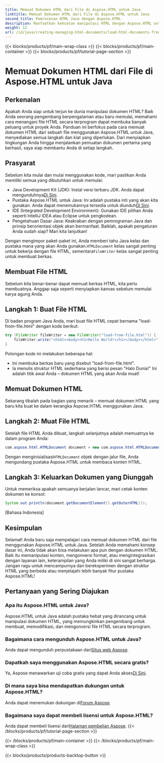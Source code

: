 ```yaml
---
title: Memuat Dokumen HTML dari File di Aspose.HTML untuk Java
linktitle: Memuat Dokumen HTML dari File di Aspose.HTML untuk Java
second_title: Pemrosesan HTML Java dengan Aspose.HTML
description: Manfaatkan kekuatan manipulasi HTML dengan Aspose.HTML untuk Java. Pelajari cara memuat dokumen HTML dari file dengan tutorial langkah demi langkah.
weight: 12
url: /id/java/creating-managing-html-documents/load-html-documents-from-file/
---
```


{{< blocks/products/pf/main-wrap-class >}}
{{< blocks/products/pf/main-container >}}
{{< blocks/products/pf/tutorial-page-section >}}

# Memuat Dokumen HTML dari File di Aspose.HTML untuk Java

## Perkenalan
Apakah Anda siap untuk terjun ke dunia manipulasi dokumen HTML? Baik Anda seorang pengembang berpengalaman atau baru memulai, memahami cara menangani file HTML secara terprogram dapat membuka banyak peluang untuk proyek Anda. Panduan ini berfokus pada cara memuat dokumen HTML dari sebuah file menggunakan Aspose.HTML untuk Java, menyediakan semua langkah dan kiat yang diperlukan. Dari menyiapkan lingkungan Anda hingga menjalankan pemuatan dokumen pertama yang berhasil, saya siap membantu Anda di setiap langkah.
## Prasyarat
Sebelum kita mulai dan mulai menggunakan kode, mari pastikan Anda memiliki semua yang dibutuhkan untuk memulai:
-  Java Development Kit (JDK): Instal versi terbaru JDK. Anda dapat mengunduhnya[Di Sini](https://www.oracle.com/java/technologies/javase-jdk11-downloads.html).
-  Pustaka Aspose.HTML untuk Java: Ini adalah pustaka inti yang akan kita gunakan. Anda dapat menemukannya tersedia untuk diunduh[Di Sini](https://releases.aspose.com/html/java/).
- IDE (Integrated Development Environment): Gunakan IDE pilihan Anda seperti IntelliJ IDEA atau Eclipse untuk pengkodean.
- Pengetahuan Dasar Java: Keakraban dengan pemrograman Java dan prinsip berorientasi objek akan bermanfaat.
Baiklah, apakah pengaturan Anda sudah siap? Mari kita lanjutkan!

 Dengan mengimpor paket-paket ini, Anda memberi tahu Java kelas dan pustaka mana yang akan Anda gunakan.`HTMLDocument` kelas sangat penting untuk bekerja dengan file HTML, sementara`FileWriter` kelas sangat penting untuk membuat berkas.
## Membuat File HTML
Sebelum kita benar-benar dapat memuat berkas HTML, kita perlu membuatnya. Anggap saja seperti menyiapkan kanvas sebelum memulai karya agung Anda.
## Langkah 1: Buat File HTML
Di badan program Java Anda, mari buat file HTML cepat bernama "load-from-file.html" dengan kode berikut:
```java
try (FileWriter fileWriter = new FileWriter("load-from-file.html")) {
    fileWriter.write("<html><body><h1>Hello World!</h1></body></html>");
}
```
Potongan kode ini melakukan beberapa hal:
- Ini membuka berkas baru yang disebut "load-from-file.html".
- Ia menulis struktur HTML sederhana yang berisi pesan "Halo Dunia!"
Ini adalah titik awal Anda – dokumen HTML yang akan Anda muat!
## Memuat Dokumen HTML
Sekarang tibalah pada bagian yang menarik – memuat dokumen HTML yang baru kita buat ke dalam kerangka Aspose.HTML menggunakan Java.
## Langkah 2: Muat File HTML
Setelah file HTML Anda dibuat, langkah selanjutnya adalah memuatnya ke dalam program Anda:
```java
com.aspose.html.HTMLDocument document = new com.aspose.html.HTMLDocument("load-from-file.html");
```
 Dengan menginisialisasi`HTMLDocument` objek dengan jalur file, Anda mengundang pustaka Aspose.HTML untuk membaca konten HTML.
## Langkah 3: Keluarkan Dokumen yang Diunggah
Untuk memeriksa apakah semuanya berjalan lancar, mari cetak konten dokumen ke konsol:
```java
System.out.println(document.getDocumentElement().getOuterHTML());
```
[Bahasa Indonesia]
## Kesimpulan
Selamat! Anda baru saja mempelajari cara memuat dokumen HTML dari file menggunakan Aspose.HTML untuk Java. Setelah Anda memahami konsep dasar ini, Anda tidak akan bisa melakukan apa pun dengan dokumen HTML. Baik itu memanipulasi konten, mengonversi format, atau mengintegrasikan dengan layanan lain, keterampilan yang Anda miliki di sini sangat berharga. 
Jangan ragu untuk mencampurnya dan bereksperimen dengan struktur HTML yang berbeda atau menjelajahi lebih banyak fitur pustaka Aspose.HTML!
## Pertanyaan yang Sering Diajukan
### Apa itu Aspose.HTML untuk Java?  
Aspose.HTML untuk Java adalah pustaka hebat yang dirancang untuk manipulasi dokumen HTML, yang memungkinkan pengembang untuk membuat, memodifikasi, dan mengonversi file HTML secara terprogram.
### Bagaimana cara mengunduh Aspose.HTML untuk Java?  
 Anda dapat mengunduh perpustakaan dari[Situs web Aspose](https://releases.aspose.com/html/java/).
### Dapatkah saya menggunakan Aspose.HTML secara gratis?  
 Ya, Aspose menawarkan uji coba gratis yang dapat Anda akses[Di Sini](https://releases.aspose.com/).
### Di mana saya bisa mendapatkan dukungan untuk Aspose.HTML?  
 Anda dapat menemukan dukungan di[Forum Aspose](https://forum.aspose.com/c/html/29).
### Bagaimana saya dapat membeli lisensi untuk Aspose.HTML?  
 Anda dapat membeli lisensi dari[Halaman pembelian Aspose](https://purchase.aspose.com/buy).
{{< /blocks/products/pf/tutorial-page-section >}}

{{< /blocks/products/pf/main-container >}}
{{< /blocks/products/pf/main-wrap-class >}}

{{< blocks/products/products-backtop-button >}}
